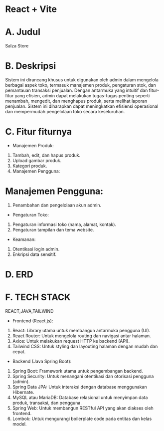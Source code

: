 # React + Vite

# A. Judul

Salza Store

# B. Deskripsi

Sistem ini dirancang khusus untuk digunakan oleh admin dalam mengelola berbagai aspek toko, termasuk manajemen produk, pengaturan stok, dan pemantauan transaksi penjualan. Dengan antarmuka yang intuitif dan fitur-fitur yang efisien, admin dapat melakukan tugas-tugas penting seperti menambah, mengedit, dan menghapus produk, serta melihat laporan penjualan. Sistem ini diharapkan dapat meningkatkan efisiensi operasional dan mempermudah pengelolaan toko secara keseluruhan.

# C. Fitur fiturnya

- Manajemen Produk:

1. Tambah, edit, dan hapus produk.
2. Upload gambar produk.
3. Kategori produk.
4. Manajemen Pengguna:

# Manajemen Pengguna:

1. Penambahan dan pengelolaan akun admin.

- Pengaturan Toko:

1. Pengaturan informasi toko (nama, alamat, kontak).
2. Pengaturan tampilan dan tema website.

- Keamanan:

1. Otentikasi login admin.
2. Enkripsi data sensitif.

# D. ERD

# F. TECH STACK

REACT,JAVA,TAILWIND

- Frontend (React.js):

1. React: Library utama untuk membangun antarmuka pengguna (UI).
2. React Router: Untuk mengelola routing dan navigasi antar halaman.
3. Axios: Untuk melakukan request HTTP ke backend (API).
4. Tailwind CSS: Untuk styling dan layouting halaman dengan mudah dan cepat.

- Backend (Java Spring Boot):

1. Spring Boot: Framework utama untuk pengembangan backend.
2. Spring Security: Untuk menangani otentikasi dan otorisasi pengguna (admin).
3. Spring Data JPA: Untuk interaksi dengan database menggunakan Hibernate.
4. MySQL atau MariaDB: Database relasional untuk menyimpan data produk, transaksi, dan pengguna.
5. Spring Web: Untuk membangun RESTful API yang akan diakses oleh frontend.
6. Lombok: Untuk mengurangi boilerplate code pada entitas dan kelas model.
